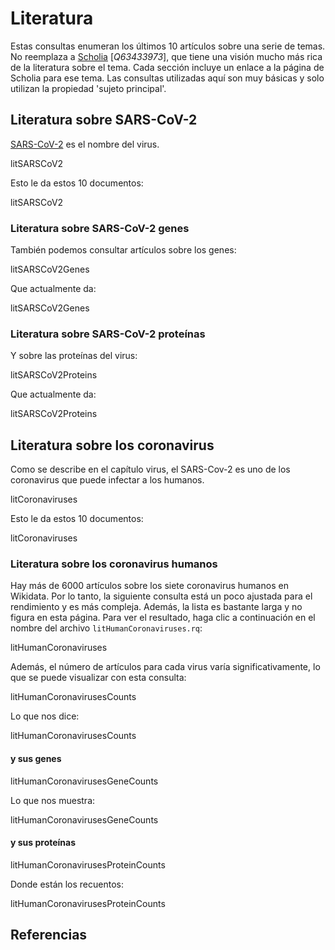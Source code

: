# Literatura

Estas consultas enumeran los últimos 10 <topic>artículos</topic> sobre una serie de temas. No reemplaza a [Scholia](https://scholia.toolforge.org/) [<cite>Q63433973</cite>], que tiene una visión mucho más rica de la <topic>literatura</topic> sobre el tema. Cada sección incluye un enlace a la página de Scholia para ese tema. Las consultas utilizadas aquí son muy básicas y solo utilizan la propiedad 'sujeto principal'.

## Literatura sobre SARS-CoV-2

[SARS-CoV-2](https://scholia.toolforge.org/topic/Q82069695) es el nombre del virus.

<sparql>litSARSCoV2</sparql>

Esto le da estos 10 documentos:

<out limit="10">litSARSCoV2</out>

### Literatura sobre SARS-CoV-2 genes

También podemos consultar artículos sobre los genes:

<sparql>litSARSCoV2Genes</sparql>

Que actualmente da:

<out limit="10">litSARSCoV2Genes</out>

### Literatura sobre SARS-CoV-2 proteínas

Y sobre las proteínas del virus:

<sparql>litSARSCoV2Proteins</sparql>

Que actualmente da:

<out limit="10">litSARSCoV2Proteins</out>

## Literatura sobre los coronavirus

Como se describe en el capítulo <xref>virus</xref>, el SARS-Cov-2 es uno de los coronavirus que puede infectar a los humanos.

<sparql>litCoronaviruses</sparql>

Esto le da estos 10 documentos:

<out limit="10">litCoronaviruses</out>

### Literatura sobre los coronavirus humanos

Hay más de 6000 artículos sobre los siete coronavirus humanos en Wikidata. Por lo tanto, la siguiente consulta está un poco ajustada para el rendimiento y es más compleja. Además, la lista es bastante larga y no figura en esta página.
Para ver el resultado, haga clic a continuación en el nombre del archivo `litHumanCoronaviruses.rq`:

<sparql>litHumanCoronaviruses</sparql>

Además, el número de artículos para cada virus varía significativamente, lo que se puede visualizar con esta consulta:

<sparql>litHumanCoronavirusesCounts</sparql>

Lo que nos dice:

<out>litHumanCoronavirusesCounts</out>

#### y sus genes

<sparql>litHumanCoronavirusesGeneCounts</sparql>

Lo que nos muestra:

<out>litHumanCoronavirusesGeneCounts</out>

#### y sus proteínas

<sparql>litHumanCoronavirusesProteinCounts</sparql>

Donde están los recuentos:

<out>litHumanCoronavirusesProteinCounts</out>

## Referencias

<references/>
